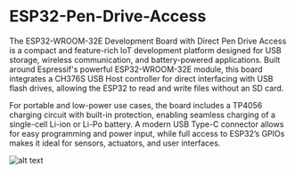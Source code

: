 # ESP32-Pen-Drive-Access
The ESP32-WROOM-32E Development Board with Direct Pen Drive Access is a compact and feature-rich IoT development platform designed for USB storage, wireless communication, and battery-powered applications. Built around Espressif's powerful ESP32-WROOM-32E module, this board integrates a CH376S USB Host controller for direct interfacing with USB flash drives, allowing the ESP32 to read and write files without an SD card.

For portable and low-power use cases, the board includes a TP4056 charging circuit with built-in protection, enabling seamless charging of a single-cell Li-ion or Li-Po battery. A modern USB Type-C connector allows for easy programming and power input, while full access to ESP32’s GPIOs makes it ideal for sensors, actuators, and user interfaces.

![alt text](https://sharvielectronics.com/wp-content/uploads/2023/07/ESP32-WROOM-32E-Development-Board-With-Direct-Pen-Drive-Access-Sharvielectronics-1.jpg)
